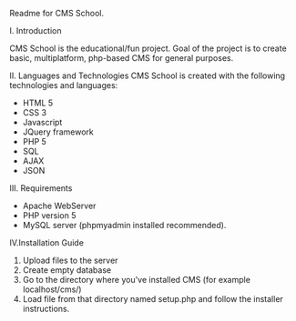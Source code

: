 Readme for CMS School.

I. Introduction

CMS School is the educational/fun project. Goal of the project is to create basic, multiplatform, php-based CMS for general purposes.

II. Languages and Technologies
CMS School is created with the following technologies and languages:
- HTML 5
- CSS 3
- Javascript
- JQuery framework
- PHP 5
- SQL
- AJAX
- JSON



III. Requirements
- Apache WebServer
- PHP version 5
- MySQL server (phpmyadmin installed recommended).

IV.Installation Guide

1. Upload files to the server
2. Create empty database
3. Go to the directory where you've installed CMS (for example localhost/cms/)
4. Load file from that directory named setup.php and follow the installer instructions.
